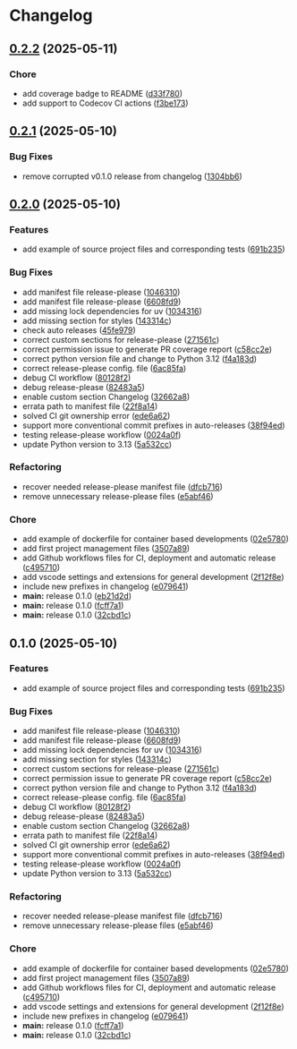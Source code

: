# Changelog

## [0.2.2](https://github.com/davidpl064/python-template/compare/v0.2.1...v0.2.2) (2025-05-11)


### Chore

* add coverage badge to README ([d33f780](https://github.com/davidpl064/python-template/commit/d33f780a30341adfaa3039250e2d4fdaa16e1a08))
* add support to Codecov CI actions ([f3be173](https://github.com/davidpl064/python-template/commit/f3be173e5fd16c369c6f557a59fbdac64130ae4c))

## [0.2.1](https://github.com/davidpl064/python-template/compare/v0.2.0...v0.2.1) (2025-05-10)


### Bug Fixes

* remove corrupted v0.1.0 release from changelog ([1304bb6](https://github.com/davidpl064/python-template/commit/1304bb673f01988782b01a48e66def2a85294cdc))

## [0.2.0](https://github.com/davidpl064/python-template/compare/v0.1.0...v0.2.0) (2025-05-10)


### Features

* add example of source project files and corresponding tests ([691b235](https://github.com/davidpl064/python-template/commit/691b2354838552de7e105577c23e6de97f676dd2))


### Bug Fixes

* add manifest file release-please ([1046310](https://github.com/davidpl064/python-template/commit/1046310ef8bdc54104d839d9d151f7540353c172))
* add manifest file release-please ([6608fd9](https://github.com/davidpl064/python-template/commit/6608fd9a728d1559ab2db8f1e604dcee23afa72a))
* add missing lock dependencies for uv ([1034316](https://github.com/davidpl064/python-template/commit/1034316f38b75700dacc41141d1a2f9ee8179359))
* add missing section for styles ([143314c](https://github.com/davidpl064/python-template/commit/143314c774c6eaedba1e7368bc98c3c281fae892))
* check auto releases ([45fe979](https://github.com/davidpl064/python-template/commit/45fe979a49e7f4530a569ef06caab27c0919a448))
* correct custom sections for release-please ([271561c](https://github.com/davidpl064/python-template/commit/271561c629a23389e447b5c7649dac74adf3dd9c))
* correct permission issue to generate PR coverage report ([c58cc2e](https://github.com/davidpl064/python-template/commit/c58cc2ebc3e41738523ebb3ae3dcd96e8b2350d2))
* correct python version file and change to Python 3.12 ([f4a183d](https://github.com/davidpl064/python-template/commit/f4a183dbefed69b8080a454a757fbb1144d1302c))
* correct release-please config. file ([6ac85fa](https://github.com/davidpl064/python-template/commit/6ac85fa43cd9bdb5c3273435b57015b3152b914b))
* debug CI workflow ([80128f2](https://github.com/davidpl064/python-template/commit/80128f2f7208e0c7829d65d2f3915ca9edbeb8e9))
* debug release-please ([82483a5](https://github.com/davidpl064/python-template/commit/82483a503966ca6570b96fa8194cd33b7fbabd8c))
* enable custom section Changelog ([32662a8](https://github.com/davidpl064/python-template/commit/32662a8a9754bfd27ca4d764ca8aa63f566d8866))
* errata path to manifest file ([22f8a14](https://github.com/davidpl064/python-template/commit/22f8a1494b8c94bec14e9016381d17917de5cde8))
* solved CI git ownership error ([ede6a62](https://github.com/davidpl064/python-template/commit/ede6a62f477a3aefd8f0d2e17577fd421d49763c))
* support more conventional commit prefixes in auto-releases ([38f94ed](https://github.com/davidpl064/python-template/commit/38f94ed311892f149fa7c3267c0d83ccf88c0b31))
* testing release-please workflow ([0024a0f](https://github.com/davidpl064/python-template/commit/0024a0f4dbe18b3e75eb88b1c5ad950c6dec3c28))
* update Python version to 3.13 ([5a532cc](https://github.com/davidpl064/python-template/commit/5a532ccbf6cf2126e351fed5b56035ed3465e963))


### Refactoring

* recover needed release-please manifest file ([dfcb716](https://github.com/davidpl064/python-template/commit/dfcb71625654692743ef80e17c01e0efd0a71e3c))
* remove unnecessary release-please files ([e5abf46](https://github.com/davidpl064/python-template/commit/e5abf46e7f991cf69f22deb99b07f7a841b5a6b0))


### Chore

* add example of dockerfile for container based developments ([02e5780](https://github.com/davidpl064/python-template/commit/02e57809e8423f3fd96314a6374829b7b4fab981))
* add first project management files ([3507a89](https://github.com/davidpl064/python-template/commit/3507a89c56df4edc5e62505f1b052a28e126be74))
* add Github workflows files for CI, deployment and automatic release ([c495710](https://github.com/davidpl064/python-template/commit/c495710a6afdc2efaa403f947a65502f42c33949))
* add vscode settings and extensions for general development ([2f12f8e](https://github.com/davidpl064/python-template/commit/2f12f8e7db7367aaa447560439a7d88d02b34dbb))
* include new prefixes in changelog ([e079641](https://github.com/davidpl064/python-template/commit/e07964128aa0fdc637503dcf0ecf66a0446dce19))
* **main:** release 0.1.0 ([eb21d2d](https://github.com/davidpl064/python-template/commit/eb21d2d9cb17da0405560c433cee7ab750da4bd7))
* **main:** release 0.1.0 ([fcff7a1](https://github.com/davidpl064/python-template/commit/fcff7a1115d8d348ce170b91cdb8832c8b2d7c66))
* **main:** release 0.1.0 ([32cbd1c](https://github.com/davidpl064/python-template/commit/32cbd1c299112851be7be640889d00392212f725))

## 0.1.0 (2025-05-10)


### Features

* add example of source project files and corresponding tests ([691b235](https://github.com/davidpl064/python-template/commit/691b2354838552de7e105577c23e6de97f676dd2))


### Bug Fixes

* add manifest file release-please ([1046310](https://github.com/davidpl064/python-template/commit/1046310ef8bdc54104d839d9d151f7540353c172))
* add manifest file release-please ([6608fd9](https://github.com/davidpl064/python-template/commit/6608fd9a728d1559ab2db8f1e604dcee23afa72a))
* add missing lock dependencies for uv ([1034316](https://github.com/davidpl064/python-template/commit/1034316f38b75700dacc41141d1a2f9ee8179359))
* add missing section for styles ([143314c](https://github.com/davidpl064/python-template/commit/143314c774c6eaedba1e7368bc98c3c281fae892))
* correct custom sections for release-please ([271561c](https://github.com/davidpl064/python-template/commit/271561c629a23389e447b5c7649dac74adf3dd9c))
* correct permission issue to generate PR coverage report ([c58cc2e](https://github.com/davidpl064/python-template/commit/c58cc2ebc3e41738523ebb3ae3dcd96e8b2350d2))
* correct python version file and change to Python 3.12 ([f4a183d](https://github.com/davidpl064/python-template/commit/f4a183dbefed69b8080a454a757fbb1144d1302c))
* correct release-please config. file ([6ac85fa](https://github.com/davidpl064/python-template/commit/6ac85fa43cd9bdb5c3273435b57015b3152b914b))
* debug CI workflow ([80128f2](https://github.com/davidpl064/python-template/commit/80128f2f7208e0c7829d65d2f3915ca9edbeb8e9))
* debug release-please ([82483a5](https://github.com/davidpl064/python-template/commit/82483a503966ca6570b96fa8194cd33b7fbabd8c))
* enable custom section Changelog ([32662a8](https://github.com/davidpl064/python-template/commit/32662a8a9754bfd27ca4d764ca8aa63f566d8866))
* errata path to manifest file ([22f8a14](https://github.com/davidpl064/python-template/commit/22f8a1494b8c94bec14e9016381d17917de5cde8))
* solved CI git ownership error ([ede6a62](https://github.com/davidpl064/python-template/commit/ede6a62f477a3aefd8f0d2e17577fd421d49763c))
* support more conventional commit prefixes in auto-releases ([38f94ed](https://github.com/davidpl064/python-template/commit/38f94ed311892f149fa7c3267c0d83ccf88c0b31))
* testing release-please workflow ([0024a0f](https://github.com/davidpl064/python-template/commit/0024a0f4dbe18b3e75eb88b1c5ad950c6dec3c28))
* update Python version to 3.13 ([5a532cc](https://github.com/davidpl064/python-template/commit/5a532ccbf6cf2126e351fed5b56035ed3465e963))


### Refactoring

* recover needed release-please manifest file ([dfcb716](https://github.com/davidpl064/python-template/commit/dfcb71625654692743ef80e17c01e0efd0a71e3c))
* remove unnecessary release-please files ([e5abf46](https://github.com/davidpl064/python-template/commit/e5abf46e7f991cf69f22deb99b07f7a841b5a6b0))


### Chore

* add example of dockerfile for container based developments ([02e5780](https://github.com/davidpl064/python-template/commit/02e57809e8423f3fd96314a6374829b7b4fab981))
* add first project management files ([3507a89](https://github.com/davidpl064/python-template/commit/3507a89c56df4edc5e62505f1b052a28e126be74))
* add Github workflows files for CI, deployment and automatic release ([c495710](https://github.com/davidpl064/python-template/commit/c495710a6afdc2efaa403f947a65502f42c33949))
* add vscode settings and extensions for general development ([2f12f8e](https://github.com/davidpl064/python-template/commit/2f12f8e7db7367aaa447560439a7d88d02b34dbb))
* include new prefixes in changelog ([e079641](https://github.com/davidpl064/python-template/commit/e07964128aa0fdc637503dcf0ecf66a0446dce19))
* **main:** release 0.1.0 ([fcff7a1](https://github.com/davidpl064/python-template/commit/fcff7a1115d8d348ce170b91cdb8832c8b2d7c66))
* **main:** release 0.1.0 ([32cbd1c](https://github.com/davidpl064/python-template/commit/32cbd1c299112851be7be640889d00392212f725))
